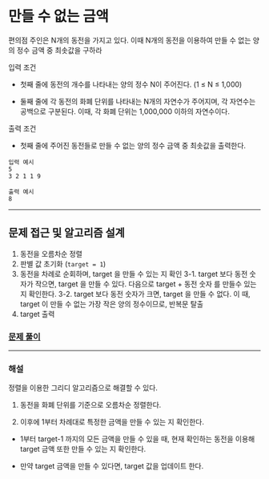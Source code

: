 # 만들 수 없는 금액

편의점 주인은 N개의 동전을 가지고 있다. 이때 N개의 동전을 이용하여 만들 수 없는 양의 정수 금액 중 최솟값을 구하라

입력 조건

- 첫째 줄에 동전의 개수를 나타내는 양의 정수 N이 주어진다. (1 ≤ N ≤ 1,000)

- 둘째 줄에 각 동전의 화폐 단위를 나타내는 N개의 자연수가 주어지며, 각 자연수는 공백으로 구분된다. 이때, 각 화폐 단위는 1,000,000 이하의 자연수이다.

출력 조건

- 첫째 줄에 주어진 동전들로 만들 수 없는 양의 정수 금액 중 최솟값을 출력한다.

```
입력 예시
5
3 2 1 1 9

출력 예시
8
```

---

## 문제 접근 및 알고리즘 설계

1. 동전을 오름차순 정렬
2. 판별 값 초기화 (`target = 1`)
3. 동전을 차례로 순회하며, target 을 만들 수 있는 지 확인
3-1. target 보다 동전 숫자가 작으면, target 을 만들 수 있다.
   다음으로 target + 동전 숫자 를 만들수 있는 지 확인한다.
3-2. target 보다 동전 숫자가 크면, target 을 만들 수 없다.
   이 때, target 이 만들 수 없는 가장 작은 양의 정수이므로, 반복문 탈출
4. target 출력

### [문제 풀이](./4_sol.py)

---

### 해설

정렬을 이용한 그리디 알고리즘으로 해결할 수 있다.

1. 동전을 화폐 단위를 기준으로 오름차순 정렬한다.

2. 이후에 1부터 차례대로 특정한 금액을 만들 수 있는 지 확인한다.

- 1부터 target-1 까지의 모든 금액을 만들 수 있을 때,
  현재 확인하는 동전을 이용해 target 금액 또한 만들 수 있는 지 확인한다.

- 만약 target 금액을 만들 수 있다면, target 값을 업데이트 한다.
